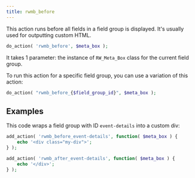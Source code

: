 ```yaml
---
title: rwmb_before
---
```


This action runs before all fields in a field group is displayed. It's usually used for outputting custom HTML.

```php
do_action( 'rwmb_before', $meta_box );
```

It takes 1 parameter: the instance of `RW_Meta_Box` class for the current field group.

To run this action for a specific field group, you can use a variation of this action:

```php
do_action( "rwmb_before_{$field_group_id}", $meta_box );
```

## Examples

This code wraps a field group with ID `event-details` into a custom div:

```php
add_action( 'rwmb_before_event-details', function( $meta_box ) {
	echo '<div class="my-div">';
} );

add_action( 'rwmb_after_event-details', function( $meta_box ) {
	echo '</div>';
} );
```